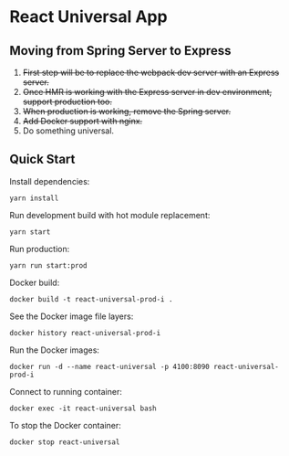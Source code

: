 # React Universal App

## Moving from Spring Server to Express

1.  ~~First step will be to replace the webpack dev server with an Express server.~~
1.  ~~Once HMR is working with the Express server in dev environment, support production too.~~
1.  ~~When production is working, remove the Spring server.~~
1.  ~~Add Docker support with nginx.~~
1.  Do something universal.

## Quick Start

Install dependencies:
```
yarn install
```

Run development build with hot module replacement:
```
yarn start
```

Run production:
```
yarn run start:prod
```

Docker build:
```
docker build -t react-universal-prod-i .
```

See the Docker image file layers:
```
docker history react-universal-prod-i
```

Run the Docker images:
```
docker run -d --name react-universal -p 4100:8090 react-universal-prod-i
```

Connect to running container:
```
docker exec -it react-universal bash
```

To stop the Docker container:
```
docker stop react-universal
```

